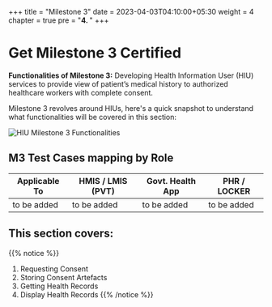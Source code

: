 +++
title = "Milestone 3"
date = 2023-04-03T04:10:00+05:30
weight = 4
chapter = true
pre = "<b>4. </b>"
+++

# Get Milestone 3 Certified

**Functionalities of Milestone 3:** Developing Health Information User (HIU) services to provide view of patient’s medical history to authorized healthcare workers with complete consent.

Milestone 3 revolves around HIUs, here's a quick snapshot to understand what functionalities will be covered in this section:

![HIU Milestone 3 Functionalities](/abdm-docs/img/hiu-milestone3.jpg)  

## M3 Test Cases mapping by Role

|Applicable To | HMIS / LMIS (PVT) | Govt. Health App | PHR / LOCKER |
|--------|----------------------|--------------------|-------------------|
| to be added | to be added | to be added | to be added |


## This section covers:
{{% notice %}}
1. Requesting Consent
2. Storing Consent Artefacts
3. Getting Health Records
4. Display Health Records
{{% /notice %}}
